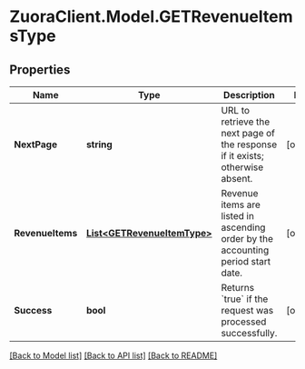 # ZuoraClient.Model.GETRevenueItemsType

## Properties

Name | Type | Description | Notes
------------ | ------------- | ------------- | -------------
**NextPage** | **string** | URL to retrieve the next page of the response if it exists; otherwise absent.  | [optional] 
**RevenueItems** | [**List&lt;GETRevenueItemType&gt;**](GETRevenueItemType.md) | Revenue items are listed in ascending order by the accounting period start date.  | [optional] 
**Success** | **bool** | Returns &#x60;true&#x60; if the request was processed successfully.  | [optional] 

[[Back to Model list]](../README.md#documentation-for-models) [[Back to API list]](../README.md#documentation-for-api-endpoints) [[Back to README]](../README.md)

